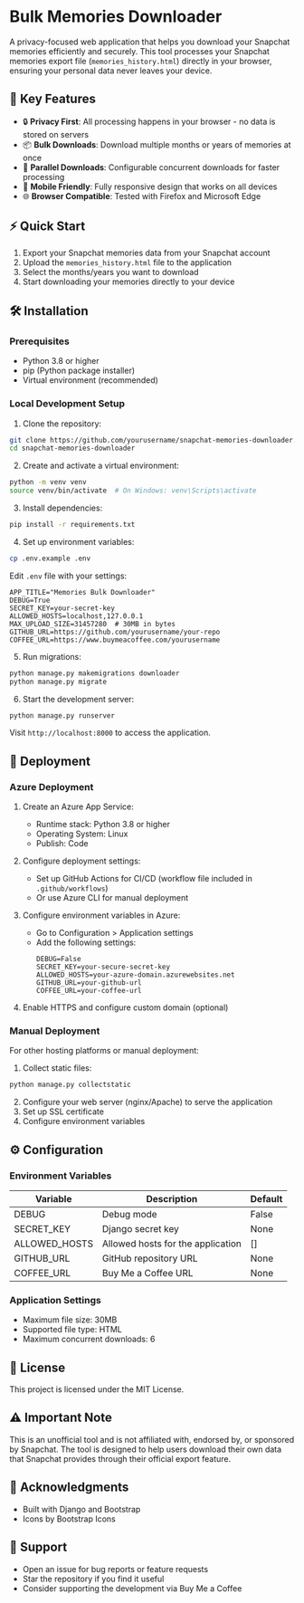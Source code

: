 # Bulk Memories Downloader

A privacy-focused web application that helps you download your Snapchat memories efficiently and securely. This tool processes your Snapchat memories export file (`memories_history.html`) directly in your browser, ensuring your personal data never leaves your device.

## 🔑 Key Features

- 🔒 **Privacy First**: All processing happens in your browser - no data is stored on servers
- 📦 **Bulk Downloads**: Download multiple months or years of memories at once
- 🚀 **Parallel Downloads**: Configurable concurrent downloads for faster processing
- 📱 **Mobile Friendly**: Fully responsive design that works on all devices
- 🌐 **Browser Compatible**: Tested with Firefox and Microsoft Edge

## ⚡ Quick Start

1. Export your Snapchat memories data from your Snapchat account
2. Upload the `memories_history.html` file to the application
3. Select the months/years you want to download
4. Start downloading your memories directly to your device

## 🛠️ Installation

### Prerequisites

- Python 3.8 or higher
- pip (Python package installer)
- Virtual environment (recommended)

### Local Development Setup

1. Clone the repository:
```bash
git clone https://github.com/yourusername/snapchat-memories-downloader.git
cd snapchat-memories-downloader
```

2. Create and activate a virtual environment:
```bash
python -m venv venv
source venv/bin/activate  # On Windows: venv\Scripts\activate
```

3. Install dependencies:
```bash
pip install -r requirements.txt
```

4. Set up environment variables:
```bash
cp .env.example .env
```
Edit `.env` file with your settings:
```env
APP_TITLE="Memories Bulk Downloader"
DEBUG=True
SECRET_KEY=your-secret-key
ALLOWED_HOSTS=localhost,127.0.0.1
MAX_UPLOAD_SIZE=31457280  # 30MB in bytes
GITHUB_URL=https://github.com/yourusername/your-repo
COFFEE_URL=https://www.buymeacoffee.com/yourusername
```

5. Run migrations:
```bash
python manage.py makemigrations downloader
python manage.py migrate
```

6. Start the development server:
```bash
python manage.py runserver
```

Visit `http://localhost:8000` to access the application.

## 🚀 Deployment

### Azure Deployment

1. Create an Azure App Service:
   - Runtime stack: Python 3.8 or higher
   - Operating System: Linux
   - Publish: Code

2. Configure deployment settings:
   - Set up GitHub Actions for CI/CD (workflow file included in `.github/workflows`)
   - Or use Azure CLI for manual deployment

3. Configure environment variables in Azure:
   - Go to Configuration > Application settings
   - Add the following settings:
     ```
     DEBUG=False
     SECRET_KEY=your-secure-secret-key
     ALLOWED_HOSTS=your-azure-domain.azurewebsites.net
     GITHUB_URL=your-github-url
     COFFEE_URL=your-coffee-url
     ```

4. Enable HTTPS and configure custom domain (optional)

### Manual Deployment

For other hosting platforms or manual deployment:

1. Collect static files:
```bash
python manage.py collectstatic
```

2. Configure your web server (nginx/Apache) to serve the application
3. Set up SSL certificate
4. Configure environment variables

## ⚙️ Configuration

### Environment Variables

| Variable | Description | Default |
|----------|-------------|---------|
| DEBUG | Debug mode | False |
| SECRET_KEY | Django secret key | None |
| ALLOWED_HOSTS | Allowed hosts for the application | [] |
| GITHUB_URL | GitHub repository URL | None |
| COFFEE_URL | Buy Me a Coffee URL | None |

### Application Settings

- Maximum file size: 30MB
- Supported file type: HTML
- Maximum concurrent downloads: 6

## 📝 License

This project is licensed under the MIT License.

## ⚠️ Important Note

This is an unofficial tool and is not affiliated with, endorsed by, or sponsored by Snapchat. The tool is designed to help users download their own data that Snapchat provides through their official export feature.

## 🙏 Acknowledgments

- Built with Django and Bootstrap
- Icons by Bootstrap Icons

## 📧 Support

- Open an issue for bug reports or feature requests
- Star the repository if you find it useful
- Consider supporting the development via Buy Me a Coffee